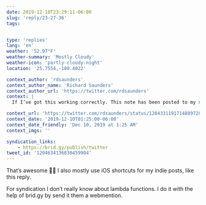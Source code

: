 ```yaml
---
date: 2019-12-10T23:29:11-06:00
slug: 'reply/23-27-36'
tags:


type: 'replies'
lang: 'en'
weather: '52.97°F'
weather-summary: 'Mostly Cloudy'
weather-icon: 'partly-cloudy-night'
location: '25.7554,-100.4022'

context_author: 'rdsaunders'
context_author_name: 'Richard Saunders'
context_author_url: 'https://twitter.com/rdsaunders'
context: |
  If I’ve got this working correctly. This note has been posted to my site using an iOS shortcut I’ve built, syndicated to twitter using a lambda function post ‪<a href="https://twitter.com/netlify">@netlify</a>‬ build. Thanks to the work done by ‪<a href="https://twitter.com/mxbck">@mxbck</a>‬ loving the ‪<a href="https://twitter.com/hashtag/indiewebhttps">#indiewebhttps</a>://www.rdsaunders.co.uk/notes/20191210092236 …‬

context_url: 'https://twitter.com/rdsaunders/status/1204331191714889728?s=12'
context_date: '2019-12-10T01:25:00-06:00'
context_date_friendly: 'Dec 10, 2019 at 1:25 AM'
context_imgs: ''

syndication_links:
    - https://brid.gy/publish/twitter
tweet_id: '1204634136830459904'
---
```

That’s awesome 👏🏼 I also mostly use iOS shortcuts for my indie posts, like this reply. 

For syndication I don’t really know about lambda functions. I do it with the help of brid.gy by send it them a webmention. 